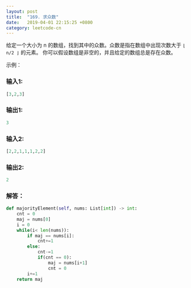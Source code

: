 ```yaml
---
layout: post
title:  "169. 求众数"
date:   2019-04-01 22:15:25 +0800
category: leetcode-cn
---
```



给定一个大小为 n 的数组，找到其中的众数。众数是指在数组中出现次数大于 `⌊ n/2 ⌋` 的元素。
你可以假设数组是非空的，并且给定的数组总是存在众数。

示例：  

### 输入1:   
```python
[3,2,3]
```

### 输出1:  
```python
3
```

### 输入2:   
```python
[2,2,1,1,1,2,2]
```
### 输出2:  
```python
2
```

### 解答：  

```python
def majorityElement(self, nums: List[int]) -> int:
    cnt = 0
    maj = nums[0]
    i = 0
    while(i< len(nums)):
        if maj == nums[i]:
            cnt+=1
        else:
            cnt-=1
            if(cnt == 0):
                maj = nums[i+1]
                cnt = 0
        i+=1
    return maj
```
